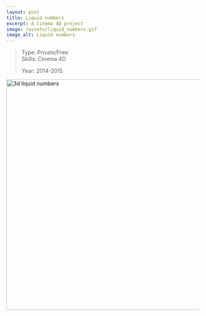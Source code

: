 ```yaml
---
layout: post
title: Liquid numbers
excerpt: A Cinema 4D project
image: /assets/liquid_numbers.gif
image_alt: Liquid numbers
---
```


<blockquote>Type: Private/Free<br />
Skills: Cinema 4D</p>
<p>Year: 2014-2015</p></blockquote>
<p><a href="http://blog.thibaultjanbeyer.com/wp-content/uploads/2015/04/liquid_numbers.gif"><img class="alignnone wp-image-1389 size-full" src="{{ site.baseurl }}/assets/liquid_numbers.gif" alt="3d liquid numbers" width="800" height="600" /></a></p>
